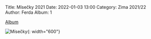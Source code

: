 Title: Mísečky 2021
Date: 2022-01-03 13:00
Category: Zima 2021/22
Author: Ferda
Album: 1

[Album]( https://photos.app.goo.gl/HK6FWXynvqv6DzfM8)

![Mísečky]({static}/static/zima-2021-22/misecky.jpg){: width="600"}
